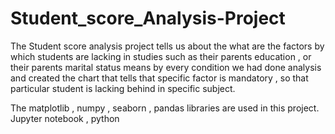 # Student_score_Analysis-Project
The Student score analysis project tells us about the what are the factors by which students are lacking in studies
such as their parents education , or their parents marital status means by every condition we had done analysis and 
created the chart that tells that specific factor is mandatory , so that particular student is lacking behind in specific
subject. 

The matplotlib , numpy , seaborn , pandas libraries are used in this project.
Jupyter notebook , python 
